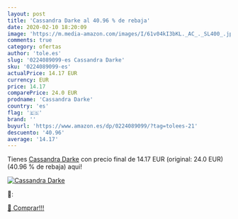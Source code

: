 ```yaml
---
layout: post
title: 'Cassandra Darke al 40.96 % de rebaja'
date: 2020-02-10 18:20:09
image: 'https://m.media-amazon.com/images/I/61v04kI3bKL._AC_._SL400_.jpg'
comments: true
category: ofertas
author: 'tole.es'
slug: '0224089099-es Cassandra Darke'
sku: '0224089099-es'
actualPrice: 14.17 EUR
currency: EUR
price: 14.17
comparePrice: 24.0 EUR
prodname: 'Cassandra Darke'
country: 'es'
flag: '🇪🇸'
brand: ''
buyurl: 'https://www.amazon.es/dp/0224089099/?tag=tolees-21'
descuento: '40.96'
average: '14.17'
---
```


Tienes [Cassandra Darke](https://www.amazon.es/dp/0224089099/?tag=tolees-21) con precio final de  14.17 EUR (original: 24.0 EUR) (40.96 %  de rebaja) aqui!

[![Cassandra Darke](https://m.media-amazon.com/images/I/61v04kI3bKL._AC_._SL400_.jpg)](https://www.amazon.es/dp/0224089099/?tag=tolees-21)

🔎:


[🛒 Comprar!!!](https://www.amazon.es/dp/0224089099/?tag=tolees-21)

